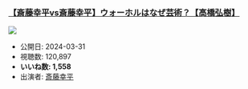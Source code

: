 ### [【斎藤幸平vs斎藤幸平】ウォーホルはなぜ芸術？【高橋弘樹】](https://www.youtube.com/watch?v=HiD09Iobl_Q)
[![](https://img.youtube.com/vi/HiD09Iobl_Q/sddefault.jpg)](https://www.youtube.com/watch?v=HiD09Iobl_Q)
-   公開日: 2024-03-31
-   視聴数: 120,897
-   **いいね数: 1,558**
-   出演者: [斎藤幸平](/rehacq_fan/people/斎藤幸平 "wikilink")
